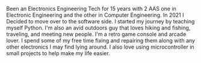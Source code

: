 Been an Electronics Engineering Tech for 15 years with 2 AAS one in Electronic Engineering and the other in Computer Engineering. In 2021 I Decided to move over to the software side. I started my journey by teaching myself Python. I'm also an avid outdoors guy that loves hiking and fishing, traveling, and meeting new people. I'm a retro game console and arcade lover. I spend some of my free time fixing and repairing them along with any other electronics I may find lying around. I also love using microcontroller in small projects to help make my life easier. 
